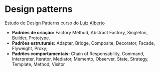 # Design patterns
Estudo de Design Patterns curso do [Luiz Alberto](https://www.youtube.com/channel/UCkdJNcMKlxTMjrXzSMoKzjg)

* **Padrões de criação:** Factory Method, Abstract Factory, Singleton, Builder, Prototype.
* **Padrões estruturais:** Adapter, Bridge, Composite, Decorator, Facade, Flyweight, Proxy;
* **Padrões comportamentais:** Chain of Responsability, Command, Interpreter, Iterator, Mediator, Memento, Observer, State, Strategy, Template, Method, Visitor
